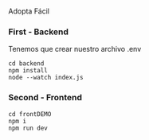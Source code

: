 # 

Adopta Fácil


### First - Backend

Tenemos que crear nuestro archivo  .env 

```
cd backend
npm install
node --watch index.js
```


### Second - Frontend 

```
cd frontDEMO
npm i
npm run dev

```


